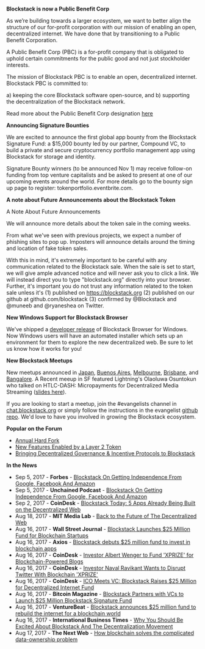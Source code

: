 **Blockstack is now a Public Benefit Corp**

As we’re building towards a larger ecosystem, we want to better align the structure of our for-profit corporation with our mission of enabling an open, decentralized internet. We have done that by transitioning to a Public Benefit Corporation.

A Public Benefit Corp (PBC) is a for-profit company that is obligated to uphold certain commitments for the public good and not just stockholder interests. 

The mission of Blockstack PBC is to enable an open, decentralized internet. Blockstack PBC is committed to:

a) keeping the core Blockstack software open-source, and 
b) supporting the decentralization of the Blockstack network.

Read more about the Public Benefit Corp designation [here](https://blockstack.org/blog/public-benefit-corp)

**Announcing Signature Bounties**

We are excited to announce the first global app bounty from the Blockstack Signature Fund: a $15,000 bounty led by our partner, Compound VC, to build a private and secure cryptocurrency portfolio management app using Blockstack for storage and identity.

Signature Bounty winners (to be announced Nov 1) may receive follow-on funding from top venture capitalists and be asked to present at one of our upcoming events around the world. For more details go to the bounty sign up page to register: tokenportfolio.eventbrite.com.

**A note about Future Announcements about the Blockstack Token**

A Note About Future Announcements

We will announce more details about the token sale in the coming weeks.

From what we've seen with previous projects, we expect a number of phishing sites to pop up. Imposters will announce details around the timing and location of fake token sales.

With this in mind, it's extremely important to be careful with any communication related to the Blockstack sale. When the sale is set to start, we will give ample advanced notice and will never ask you to click a link. We will instead direct you to type "blockstack.org" directly into your browser. Further, it's important you do not trust any information related to the token sale unless it's (1) published on https://blockstack.org (2) published on our github at github.com/blockstack (3) confirmed by @Blockstack and @muneeb and @ryaneshea on Twitter.

**New Windows Support for Blockstack Browser**

We've shipped a [developer release](https://github.com/blockstack/blockstack-browser/releases) of Blockstack Browser for Windows. Now Windows users will have an automated installer which sets up an environment for them to explore the new decentralized web. Be sure to let us know how it works for you!

**New Blockstack Meetups**

New meetups announced in [Japan](https://www.meetup.com/Blockstack-Japan/), [Buenos Aires](https://www.meetup.com/Blockstack-Buenos-Aires/), [Melbourne](https://www.meetup.com/Blockstack-Melbourne/), [Brisbane](https://www.meetup.com/Blockstack-Brisbane/), and [Bangalore](https://www.meetup.com/Blockstack-Bangalore/). A Recent meeup in SF featured Lightning's Olaoluwa Osuntokun who talked on HTLC-DASH: Micropayments for Decentralized Media Streaming ([slides here](https://twitter.com/roasbeef/status/911415042368614400)).

If you are looking to start a meetup, join the #evangelists channel in [chat.blockstack.org](chat.blockstack.org) or simply follow the instructions in the evangelist [github repo](https://github.com/blockstack/blockstack/blob/master/evangelists/meetup.md). We'd love to have you involved in growing the Blockstack ecosystem.


**Popular on the Forum**

- [Annual Hard Fork](https://forum.blockstack.org/t/annual-hard-fork-2017/1618/6)
- [New Features Enabled by a Layer 2 Token](https://forum.blockstack.org/t/new-features-enabled-by-a-layer-2-token/1327/11)
- [Bringing Decentralized Governance & Incentive Protocols to Blockstack](https://forum.blockstack.org/t/bringing-decentralized-governance-incentivized-protocols-to-blockstack/1315/7)


**In the News**

* Sep 5, 2017 - **Forbes** - [Blockstack On Getting Independence From Google, Facebook And Amazon](https://www.forbes.com/sites/laurashin/2017/09/05/blockstack-on-how-to-take-control-from-google-facebook-and-amazon/)
* Sep 5, 2017 - **Unchained Podcast** - [Blockstack On Getting Independence From Google, Facebook And Amazon](http://unchained.forbes.libsynpro.com/blockstack-on-getting-independence-from-google-facebook-and-amazon)
* Sep 2, 2017 - **CoinDesk** - [Blockstack Today: 5 Apps Already Being Built on the Decentralized Web](https://www.coindesk.com/building-blockstack-five-firms-show-us-just-platform-capable/)
* Aug 18, 2017 - **MIT Media Lab** - [Back to the Future of The Decentralized Web](http://dci.mit.edu/decentralizedweb)
* Aug 16, 2017 - **Wall Street Journal** - [Blockstack Launches $25 Million Fund for Blockchain Startups](https://www.wsj.com/articles/blockstack-launches-25-million-fund-for-blockchain-startups-1502883001)
* Aug 16, 2017 - **Axios** - [Blockstack debuts $25 million fund to invest in blockchain apps](https://www.axios.com/blockstack-debuts-25-million-fund-to-invest-in-blockchain-apps-2473465582.html?utm_source=twitter&utm_medium=twsocialshare&utm_campaign=organic)
* Aug 16, 2017 - **CoinDesk** - [Investor Albert Wenger to Fund 'XPRIZE' for Blockchain-Powered Blogs](https://www.coindesk.com/investor-albert-wenger-to-fund-xprize-for-blockchain-powered-blogs/)
* Aug 16, 2017 - **CoinDesk** - [Investor Naval Ravikant Wants to Disrupt Twitter With Blockchain 'XPRIZE'](https://www.coindesk.com/investor-naval-ravikant-wants-disrupt-twitter-blockchain-xprize/)
* Aug 16, 2017 - **CoinDesk** - [ICO Meets VC: Blockstack Raises $25 Million for Decentralized Internet Fund](https://www.coindesk.com/ico-meets-vc-blockstack-raises-25-million-decentralized-internet-fund/)
* Aug 16, 2017 - **Bitcoin Magazine** - [Blockstack Partners with VCs to Launch $25 Million Blockstack Signature Fund](https://bitcoinmagazine.com/articles/blockstack-partners-vcs-launch-25-million-blockstack-signature-fund/)
* Aug 16, 2017 - **VentureBeat** - [Blockstack announces $25 million fund to rebuild the internet for a blockchain world](https://venturebeat.com/2017/08/16/blockstack-announces-25-million-fund-to-rebuild-the-internet-for-a-blockchain-world/)
* Aug 16, 2017 - **International Business Times** - [Why You Should Be Excited About Blockstack And The Decentralization Movement](http://www.ibtimes.com/why-you-should-be-excited-about-blockstack-decentralization-movement-2579340)
* Aug 17, 2017 - **The Next Web** - [How blockchain solves the complicated data-ownership problem](https://thenextweb.com/contributors/2017/08/17/blockchain-solves-complicated-data-ownership-problem/#.tnw_3Wix5qOC)
